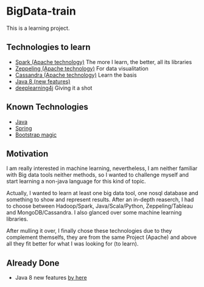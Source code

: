 # BigData-train

This is a learning project.

## Technologies to learn

* [Spark (Apache technology)](http://spark.apache.org/) The more I learn, the better, all its libraries
* [Zeppeling (Apache technology)](https://zeppelin.incubator.apache.org/) For data visualitation
* [Cassandra (Apache technology)](http://cassandra.apache.org/) Learn the basis
* [Java 8 (new features)](https://www.javacodegeeks.com/2014/05/java-8-features-tutorial.html)
* [deeplearning4j](http://deeplearning4j.org/) Giving it a shot

 
 
 
## Known Technologies 

* [Java](https://www.java.com/es/download/)
* [Spring](https://spring.io/)
* [Bootstrap magic](http://scripteden.com/builder/bootstrap/)

## Motivation

I am really interested in machine learning, nevertheless, I am neither familiar with Big data tools neither methods, so I wanted to challenge myself and start learning a non-java language for this kind of topic.

Actually, I wanted to learn at least one big data tool, one nosql database and something to show and represent results. After an in-depth reaserch, I had to choose between Hadoop/Spark, Java/Scala/Python, Zeppeling/Tableau and MongoDB/Cassandra.
I also glanced over some machine learning libraries.

After mulling it over, I finally chose these technologies due to they complement themselfs, they are from the same Project (Apache) and above all they fit better for what I was looking for (to learn).


## Already Done

* Java 8 new features [by here](https://github.com/Shathe/BigData-train/blob/master/BigDataProject/src/java8features/LambdaExpressions.java)




